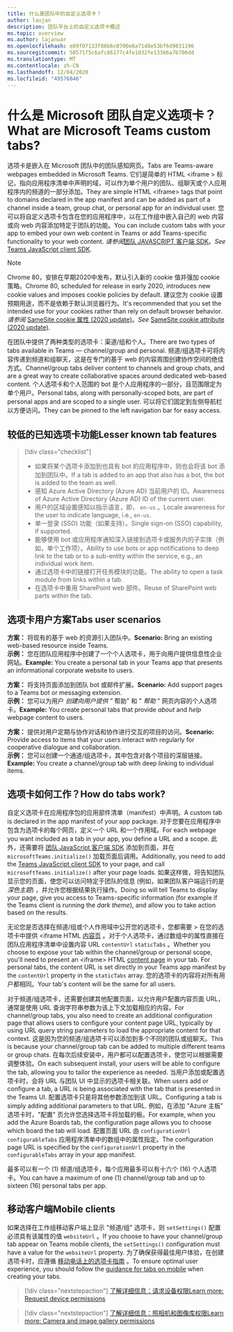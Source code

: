 ```yaml
---
title: 什么是团队中的自定义选项卡？
author: laujan
description: 团队平台上的自定义选项卡概述
ms.topic: overview
ms.author: lajanuar
ms.openlocfilehash: e89f07133f86b6c0700e6a71d8e53bf6d9831196
ms.sourcegitcommit: 50571f5c6afc86177c4fe1032fe13366a7b706dd
ms.translationtype: MT
ms.contentlocale: zh-CN
ms.lasthandoff: 12/04/2020
ms.locfileid: "49576846"
---
```

# <a name="what-are-microsoft-teams-custom-tabs"></a><span data-ttu-id="f6e0e-103">什么是 Microsoft 团队自定义选项卡？</span><span class="sxs-lookup"><span data-stu-id="f6e0e-103">What are Microsoft Teams custom tabs?</span></span>

<span data-ttu-id="f6e0e-104">选项卡是嵌入在 Microsoft 团队中的团队感知网页。</span><span class="sxs-lookup"><span data-stu-id="f6e0e-104">Tabs are Teams-aware webpages embedded in Microsoft Teams.</span></span> <span data-ttu-id="f6e0e-105">它们是简单的 HTML <iframe \> 标记，指向应用程序清单中声明的域，可以作为单个用户的团队、组聊天或个人应用程序内的频道的一部分添加。</span><span class="sxs-lookup"><span data-stu-id="f6e0e-105">They are simple HTML <iframe\> tags that point to domains declared in the app manifest and can be added as part of a channel inside a team, group chat, or personal app for an individual user.</span></span> <span data-ttu-id="f6e0e-106">您可以将自定义选项卡包含在您的应用程序中，以在工作组中嵌入自己的 web 内容或向 web 内容添加特定于团队的功能。</span><span class="sxs-lookup"><span data-stu-id="f6e0e-106">You can include custom tabs with your app to embed your own web content in Teams or add Teams-specific functionality to your web content.</span></span> <span data-ttu-id="f6e0e-107">*请参阅*[团队 JAVASCRIPT 客户端 SDK](/javascript/api/overview/msteams-client)。</span><span class="sxs-lookup"><span data-stu-id="f6e0e-107">*See* [Teams JavaScript client SDK](/javascript/api/overview/msteams-client).</span></span>

> [!NOTE]
> <span data-ttu-id="f6e0e-108">Chrome 80，安排在早期2020中发布，默认引入新的 cookie 值并强加 cookie 策略。</span><span class="sxs-lookup"><span data-stu-id="f6e0e-108">Chrome 80, scheduled for release in early 2020, introduces new cookie values and imposes cookie policies by default.</span></span> <span data-ttu-id="f6e0e-109">建议您为 cookie 设置预期用途，而不是依赖于默认浏览器行为。</span><span class="sxs-lookup"><span data-stu-id="f6e0e-109">It's recommended that you set the intended use for your cookies rather than rely on default browser behavior.</span></span> <span data-ttu-id="f6e0e-110">*请参阅* [SameSite cookie 属性 (2020 update)](../resources/samesite-cookie-update.md)。</span><span class="sxs-lookup"><span data-stu-id="f6e0e-110">*See* [SameSite cookie attribute (2020 update)](../resources/samesite-cookie-update.md).</span></span>

<span data-ttu-id="f6e0e-111">在团队中提供了两种类型的选项卡：渠道/组和个人。</span><span class="sxs-lookup"><span data-stu-id="f6e0e-111">There are two types of tabs available in Teams — channel/group and personal.</span></span> <span data-ttu-id="f6e0e-112">频道/组选项卡可将内容传递到频道和组聊天，这是在专门的基于 web 的内容周围创建协作空间的绝佳方式。</span><span class="sxs-lookup"><span data-stu-id="f6e0e-112">Channel/group tabs deliver content to channels and group chats, and are a great way to create collaborative spaces around dedicated web-based content.</span></span> <span data-ttu-id="f6e0e-113">个人选项卡和个人范围的 bot 是个人应用程序的一部分，且范围限定为单个用户。</span><span class="sxs-lookup"><span data-stu-id="f6e0e-113">Personal tabs, along with personally-scoped bots, are part of personal apps and are scoped to a single user.</span></span> <span data-ttu-id="f6e0e-114">可以将它们固定到左侧导航栏以方便访问。</span><span class="sxs-lookup"><span data-stu-id="f6e0e-114">They can be pinned to the left navigation bar for easy access.</span></span>

## <a name="lesser-known-tab-features"></a><span data-ttu-id="f6e0e-115">较低的已知选项卡功能</span><span class="sxs-lookup"><span data-stu-id="f6e0e-115">Lesser known tab features</span></span>

> [!div class="checklist"]
>
> * <span data-ttu-id="f6e0e-116">如果将某个选项卡添加到也具有 bot 的应用程序中，则也会将该 bot 添加到团队中。</span><span class="sxs-lookup"><span data-stu-id="f6e0e-116">If a tab is added to an app that also has a bot, the bot is added to the team as well.</span></span>
> * <span data-ttu-id="f6e0e-117">感知 Azure Active Directory (Azure AD) 当前用户的 ID。</span><span class="sxs-lookup"><span data-stu-id="f6e0e-117">Awareness of Azure Active Directory (Azure AD) ID of the current user.</span></span>
> * <span data-ttu-id="f6e0e-118">用户的区域设置感知以指示语言，即， `en-us` 。</span><span class="sxs-lookup"><span data-stu-id="f6e0e-118">Locale awareness for the user to indicate language, i.e., `en-us`.</span></span> 
> * <span data-ttu-id="f6e0e-119">单一登录 (SSO) 功能（如果支持）。</span><span class="sxs-lookup"><span data-stu-id="f6e0e-119">Single sign-on (SSO) capability, if supported.</span></span>
> * <span data-ttu-id="f6e0e-120">能够使用 bot 或应用程序通知深入链接到选项卡或服务内的子实体（例如，单个工作项）。</span><span class="sxs-lookup"><span data-stu-id="f6e0e-120">Ability to use bots or app notifications to deep link to the tab or to a sub-entity within the service, e.g., an individual work item.</span></span>
> * <span data-ttu-id="f6e0e-121">通过选项卡中的链接打开任务模块的功能。</span><span class="sxs-lookup"><span data-stu-id="f6e0e-121">The ability to open a task module from links within a tab.</span></span>
> * <span data-ttu-id="f6e0e-122">在选项卡中重用 SharePoint web 部件。</span><span class="sxs-lookup"><span data-stu-id="f6e0e-122">Reuse of SharePoint web parts within the tab.</span></span>

## <a name="tabs-user-scenarios"></a><span data-ttu-id="f6e0e-123">选项卡用户方案</span><span class="sxs-lookup"><span data-stu-id="f6e0e-123">Tabs user scenarios</span></span>

<span data-ttu-id="f6e0e-124">**方案：** 将现有的基于 web 的资源引入团队中。</span><span class="sxs-lookup"><span data-stu-id="f6e0e-124">**Scenario:** Bring an existing web-based resource inside Teams.</span></span> \
<span data-ttu-id="f6e0e-125">**示例：** 您在团队应用程序中创建了一个个人选项卡，用于向用户提供信息性企业网站。</span><span class="sxs-lookup"><span data-stu-id="f6e0e-125">**Example:** You create a personal tab in your Teams app that presents an informational corporate website to users.</span></span>

<span data-ttu-id="f6e0e-126">**方案：** 将支持页面添加到团队 bot 或邮件扩展。</span><span class="sxs-lookup"><span data-stu-id="f6e0e-126">**Scenario:** Add support pages to a Teams bot or messaging extension.</span></span> \
<span data-ttu-id="f6e0e-127">**示例：** 您可以为用户 *创建向用户提供 "* 帮助" 和 " *帮助* " 网页内容的个人选项卡。</span><span class="sxs-lookup"><span data-stu-id="f6e0e-127">**Example:** You create personal tabs that provide *about* and *help* webpage content to users.</span></span>

<span data-ttu-id="f6e0e-128">**方案：** 提供对用户定期与协作对话和协作进行交互的项目的访问。</span><span class="sxs-lookup"><span data-stu-id="f6e0e-128">**Scenario:** Provide access to items that your users interact with regularly for cooperative dialogue and collaboration.</span></span> \
<span data-ttu-id="f6e0e-129">**示例：** 您可以创建一个通道/组选项卡，其中包含对各个项目的深层链接。</span><span class="sxs-lookup"><span data-stu-id="f6e0e-129">**Example:** You create a channel/group tab with deep linking to individual items.</span></span>

## <a name="how-do-tabs-work"></a><span data-ttu-id="f6e0e-130">选项卡如何工作？</span><span class="sxs-lookup"><span data-stu-id="f6e0e-130">How do tabs work?</span></span>

<span data-ttu-id="f6e0e-131">自定义选项卡在应用程序包的应用部件清单（manifest）中声明。</span><span class="sxs-lookup"><span data-stu-id="f6e0e-131">A custom tab is declared in the app manifest of your app package.</span></span> <span data-ttu-id="f6e0e-132">对于您要在应用程序中包含为选项卡的每个网页，定义一个 URL 和一个作用域。</span><span class="sxs-lookup"><span data-stu-id="f6e0e-132">For each webpage you want included as a tab in your app, you define a URL and a scope.</span></span> <span data-ttu-id="f6e0e-133">此外，还需要将 [团队 JavaScript 客户端 SDK](/javascript/api/overview/msteams-client) 添加到页面，并在 `microsoftTeams.initialize()` 加载页面后调用。</span><span class="sxs-lookup"><span data-stu-id="f6e0e-133">Additionally, you need to add the [Teams JavaScript client SDK](/javascript/api/overview/msteams-client) to your page, and call `microsoftTeams.initialize()` after your page loads.</span></span> <span data-ttu-id="f6e0e-134">如果这样做，将告知团队显示您的页面，使您可以访问特定于团队的信息 (例如，如果团队客户端运行的是 *深色主题*) ，并允许您根据结果执行操作。</span><span class="sxs-lookup"><span data-stu-id="f6e0e-134">Doing so will tell Teams to display your page, give you access to Teams-specific information (for example if the Teams client is running the *dark theme*), and allow you to take action based on the results.</span></span>

<span data-ttu-id="f6e0e-135">无论您是否选择在频道/组或个人作用域中公开您的选项卡，您都需要 \> 在您的选项卡中提供 <iframe HTML [内容页](~/tabs/how-to/create-tab-pages/content-page.md) 。对于个人选项卡，通过数组中的属性直接在团队应用程序清单中设置内容 URL `contentUrl` `staticTabs` 。</span><span class="sxs-lookup"><span data-stu-id="f6e0e-135">Whether you choose to expose your tab within the channel/group or personal scope, you'll need to present an <iframe\> HTML [content page](~/tabs/how-to/create-tab-pages/content-page.md) in your tab. For personal tabs, the content URL is set directly in your Teams app manifest by the `contentUrl` property in the `staticTabs` array.</span></span> <span data-ttu-id="f6e0e-136">您的选项卡的内容将对所有用户都相同。</span><span class="sxs-lookup"><span data-stu-id="f6e0e-136">Your tab's content will be the same for all users.</span></span>

<span data-ttu-id="f6e0e-137">对于频道/组选项卡，还需要创建其他配置页面，以允许用户配置内容页面 URL，通常是使用 URL 查询字符串参数为该上下文加载相应的内容。</span><span class="sxs-lookup"><span data-stu-id="f6e0e-137">For channel/group tabs, you also need to create an additional configuration page that allows users to configure your content page URL, typically by using URL query string parameters to load the appropriate content for that context.</span></span> <span data-ttu-id="f6e0e-138">这是因为您的频道/组选项卡可以添加到多个不同的团队或组聊天。</span><span class="sxs-lookup"><span data-stu-id="f6e0e-138">This is because your channel/group tab can be added to multiple different teams or group chats.</span></span> <span data-ttu-id="f6e0e-139">在每次后续安装中，用户都可以配置选项卡，使您可以根据需要调整体验。</span><span class="sxs-lookup"><span data-stu-id="f6e0e-139">On each subsequent install, your users will be able to configure the tab, allowing you to tailor the experience as needed.</span></span> <span data-ttu-id="f6e0e-140">当用户添加或配置选项卡时，会将 URL 与团队 UI 中显示的选项卡相关联。</span><span class="sxs-lookup"><span data-stu-id="f6e0e-140">When users add or configure a tab, a URL is being associated with the tab that is presented in the Teams UI.</span></span> <span data-ttu-id="f6e0e-141">配置选项卡只是将其他参数添加到该 URL。</span><span class="sxs-lookup"><span data-stu-id="f6e0e-141">Configuring a tab is simply adding additional parameters to that URL.</span></span> <span data-ttu-id="f6e0e-142">例如，在添加 "Azure 主板" 选项卡时，"配置" 页允许您选择选项卡将加载的板。</span><span class="sxs-lookup"><span data-stu-id="f6e0e-142">For example, when you add the Azure Boards tab, the configuration page allows you to choose which board the tab will load.</span></span> <span data-ttu-id="f6e0e-143">配置页面 URL 由  `configurationUrl` `configurableTabs` 应用程序清单中的数组中的属性指定。</span><span class="sxs-lookup"><span data-stu-id="f6e0e-143">The configuration page URL is specified by the  `configurationUrl` property in the `configurableTabs` array in your app manifest.</span></span>

<span data-ttu-id="f6e0e-144">最多可以有一个 (1) 频道/组选项卡，每个应用最多可以有十六个 (16) 个人选项卡。</span><span class="sxs-lookup"><span data-stu-id="f6e0e-144">You can have a maximum of one (1) channel/group tab and up to sixteen (16) personal tabs per app.</span></span>

## <a name="mobile-clients"></a><span data-ttu-id="f6e0e-145">移动客户端</span><span class="sxs-lookup"><span data-stu-id="f6e0e-145">Mobile clients</span></span>

<span data-ttu-id="f6e0e-146">如果选择在工作组移动客户端上显示 "频道/组" 选项卡，则 `setSettings()` 配置必须具有该属性的值 `websiteUrl` 。</span><span class="sxs-lookup"><span data-stu-id="f6e0e-146">If you choose to have your channel/group tab appear on Teams mobile clients, the `setSettings()` configuration must have a value for the `websiteUrl` property.</span></span> <span data-ttu-id="f6e0e-147">为了确保获得最佳用户体验，在创建选项卡时，应遵循 [移动电话上的选项卡指南](~/tabs/design/tabs-mobile.md) 。</span><span class="sxs-lookup"><span data-stu-id="f6e0e-147">To ensure optimal user experience, you should follow the [guidance for tabs on mobile](~/tabs/design/tabs-mobile.md) when creating your tabs.</span></span>

> [!div class="nextstepaction"]
> [<span data-ttu-id="f6e0e-148">了解详细信息：请求设备权限</span><span class="sxs-lookup"><span data-stu-id="f6e0e-148">Learn  more: Request device permissions</span></span>](/concepts/device-capabilities/native-device-permissions.md)

> [!div class="nextstepaction"]
>[<span data-ttu-id="f6e0e-149">了解详细信息：照相机和图像库权限</span><span class="sxs-lookup"><span data-stu-id="f6e0e-149">Learn more: Camera and image gallery permissions</span></span>](/concepts/device-capabilities/mobile-camera-image-permissions.md)